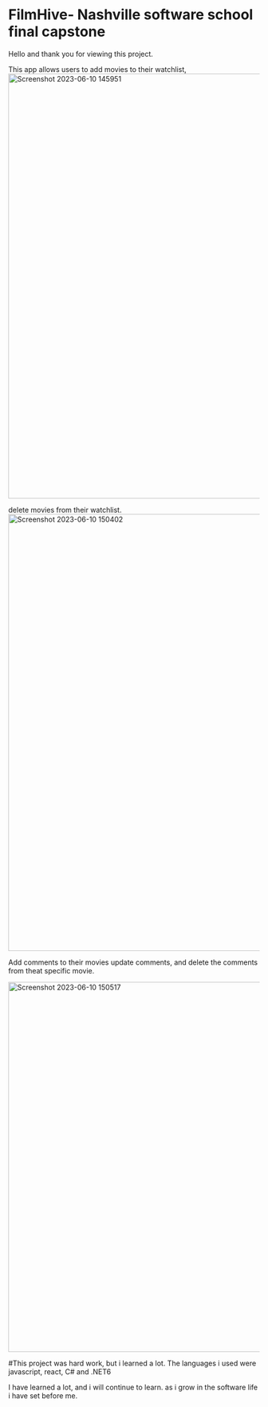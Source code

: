 # FilmHive- Nashville software school final capstone

Hello and thank you for viewing this project. 

This app allows users to add movies to their watchlist, 
<img width="850" alt="Screenshot 2023-06-10 145951" src="https://github.com/stephenrudge/FilmHive-/assets/105181957/d14e27eb-e3b5-4598-9753-0df1bed39588">

delete movies from their watchlist.
<img width="874" alt="Screenshot 2023-06-10 150402" src="https://github.com/stephenrudge/FilmHive-/assets/105181957/781d0253-34b1-4c0a-b878-794cc66b105c">

Add comments to their movies update comments, and delete the comments from theat specific movie. 

<img width="740" alt="Screenshot 2023-06-10 150517" src="https://github.com/stephenrudge/FilmHive-/assets/105181957/a30718c6-2d77-4826-87d7-d6c765b22b38">


#This project was hard work, but i learned a lot. The languages i used were javascript, react, C# and .NET6

I have learned a lot, and i will continue to learn. as i grow in the software life i have set before me. 

